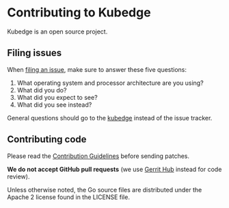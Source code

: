 # Contributing to Kubedge

Kubedge is an open source project.

## Filing issues

When [filing an issue](https://github.com/kubedge/kubedge/issues/new), make sure to answer these five questions:

1. What operating system and processor architecture are you using?
2. What did you do?
3. What did you expect to see?
4. What did you see instead?

General questions should go to the [kubedge](https://kubedge.cloud) instead of the issue tracker.

## Contributing code

Please read the [Contribution Guidelines](https://golang.org/doc/contribute.html)
before sending patches.

**We do not accept GitHub pull requests**
(we use [Gerrit Hub](https://review.gerrithub.io/admin/repos/kubedge/kubesim_elte) instead for code review).

Unless otherwise noted, the Go source files are distributed under
the Apache 2 license found in the LICENSE file.

